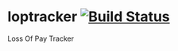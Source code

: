 # loptracker [![Build Status](https://travis-ci.org/sureshatcode/loptracker.svg?branch=master)](https://travis-ci.org/sureshatcode/loptracker)
Loss Of Pay Tracker
